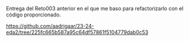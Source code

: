 Entrega del Reto003 anterior en el que me baso para refactorizarlo con el código proporcionado.

https://github.com/aadrigaar/23-24-eda2/tree/225fc665b587a95c64df57861f5104779dab0c53 
